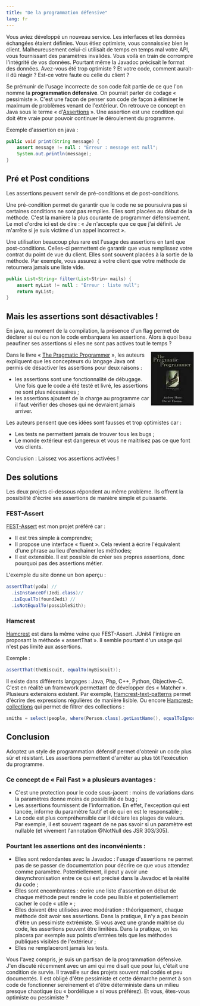 ```yaml
---
title: "De la programmation défensive"
lang: fr
---
```


Vous aviez développé un nouveau service. Les interfaces et les données échangées étaient définies. Vous étiez optimiste, vous connaissiez bien le client. Malheureusement celui-ci utilisait de temps en temps mal votre API, vous fournissant des paramètres invalides. Vous voilà en train de corrompre l'intégrité de vos données. Pourtant même la Javadoc précisait le format des données. Avez-vous été trop optimiste ? Et votre code, comment aurait-il dû réagir ? Est-ce votre faute ou celle du client ?

Se prémunir de l'usage incorrecte de son code fait partie de ce que l'on nomme la **programmation défensive**. On pourrait parler de codage « pessimiste ». C'est une façon de penser son code de façon à éliminer le maximum de problèmes venant de l'extérieur. On retrouve ce concept en Java sous le terme « d'[Assertions](http://java.sun.com/j2se/1.4.2/docs/guide/lang/assert.html) ». Une assertion est une condition qui doit être vraie pour pouvoir continuer le déroulement du programme.

Exemple d'assertion en java :

```java
public void print(String message) {
    assert message != null : "Erreur : message est null";
    System.out.println(message);
}
```

## Pré et Post conditions

Les assertions peuvent servir de pré-conditions et de post-conditions.

Une pré-condition permet de garantir que le code ne se poursuivra pas si certaines conditions ne sont pas remplies. Elles sont placées au début de la méthode. C'est la manière la plus courante de programmer défensivement. Le mot d'ordre ici est de dire : « Je n'accepte que ce que j'ai définit. Je m'arrête si je suis victime d'un appel incorrect ».

Une utilisation beaucoup plus rare est l'usage des assertions en tant que post-conditions. Celles-ci permettent de garantir que vous remplissez votre contrat du point de vue du client. Elles sont souvent placées à la sortie de la méthode. Par exemple, vous assurez à votre client que votre méthode de retournera jamais une liste vide.

```java
public List<String> filter(List<Strin> mails) {
    assert myList != null : "Erreur : liste null";
    return myList;
}
```

## Mais les assertions sont désactivables !

En java, au moment de la compilation, la présence d'un flag permet de déclarer si oui ou non le code embarquera les assertions. Alors à quoi beau peaufiner ses assertions si elles ne sont pas actives tout le temps ?

<img src="/assets/images/posts/2008/10/thepragmaticprogrammerfromjourneymantomaster.jpg" style="float:right"/>

Dans le livre « [The Pragmatic Programmer](http://www.amazon.fr/Pragmatic-Programmer-Journeyman-Master/dp/020161622X/) », les auteurs expliquent que les concepteurs du langage Java ont permis de désactiver les assertions pour deux raisons :

- les assertions sont une fonctionnalité de débugage. Une fois que le code a été testé et livré, les assertions ne sont plus nécessaires ;
- les assertions ajoutent de la charge au programme car il faut vérifier des choses qui ne devraient jamais arriver.

Les auteurs pensent que ces idées sont fausses et trop optimistes car :

- Les tests ne permettent jamais de trouver tous les bugs ;
- Le monde extérieur est dangereux et vous ne maitrisez pas ce que font vos clients.

Conclusion : Laissez vos assertions activées !

## Des solutions

Les deux projets ci-dessous répondent au même problème. Ils offrent la possibilité d'écrire ses assertions de manière simple et puissante.

### FEST-Assert

[FEST-Assert](http://fest.easytesting.org/assert/) est mon projet préféré car :

- Il est très simple à comprendre;
- Il propose une interface « fluent ». Cela revient à écrire l'équivalent d'une phrase au lieu d'enchainer les méthodes;
- Il est extensible. Il est possible de créer ses propres assertions, donc pourquoi pas des assertions métier.

L'exemple du site donne un bon aperçu :

```java
assertThat(yoda) //
  .isInstanceOf(Jedi.class)//
  .isEqualTo(foundJedi) //
  .isNotEqualTo(possibleSith);
```

### Hamcrest

[Hamcrest](http://code.google.com/p/hamcrest/) est dans la même veine que FEST-Assert. JUnit4 l'intègre en proposant la méthode « assertThat ». Il semble pourtant d'un usage qui n'est pas limité aux assertions.

Exemple :

```java
assertThat(theBiscuit, equalTo(myBiscuit));
```

Il existe dans différents langages : Java, Php, C++, Python, Objective-C. C'est en réalité un framework permettant de développer des « Matcher ». Plusieurs extensions existent. Par exemple, [Hamcrest-text-patterns](http://code.google.com/p/hamcrest-text-patterns/) permet d'écrire des expressions régulières de manière lisible. Ou encore [Hamcrest-collections](http://code.google.com/p/hamcrest-collections/) qui permet de filtrer des collections :

```java
smiths = select(people, where(Person.class).getLastName(), equalToIgnoringCase("smith"));
```

## Conclusion

Adoptez un style de programmation défensif permet d'obtenir un code plus sûr et résistant. Les assertions permettent d'arrêter au plus tôt l'exécution du programme.

### Ce concept de « Fail Fast » a plusieurs avantages :

- C'est une protection pour le code sous-jacent : moins de variations dans la paramètres donne moins de possibilité de bug ;
- Les assertions fournissent de l'information. En effet, l'exception qui est lancée, informe du paramètre fautif et de qui en est le responsable ;
- Le code est plus compréhensible car il déclare les plages de valeurs. Par exemple, il est souvent rageant de ne pas savoir si un paramètre est nullable (et vivement l'annotation @NotNull des JSR 303/305).

### Pourtant les assertions ont des inconvénients :

- Elles sont redondantes avec la Javadoc : l'usage d'assertions ne permet pas de se passer de documentation pour décrire ce que vous attendez comme paramètre. Potentiellement, il peut y avoir une désynchronisation entre ce qui est précisé dans la Javadoc et la réalité du code ;
- Elles sont encombrantes : écrire une liste d'assertion en début de chaque méthode peut rendre le code peu lisible et potentiellement cacher le code « utile » ;
- Elles doivent être utilisées avec modération : théoriquement, chaque méthode doit avoir ses assertions. Dans la pratique, il n'y a pas besoin d'être un pessimiste extrémiste. Si vous avez une grande maitrise du code, les assertions peuvent être limitées. Dans la pratique, on les placera par exemple aux points d'entrées tels que les méthodes publiques visibles de l'extérieur ;
- Elles ne remplaceront jamais les tests.

Vous l'avez compris, je suis un partisan de la programmation défensive. J'en discuté récemment avec un ami qui me disait que pour lui, c'était une condition de survie. Il travaille sur des projets souvent mal codés et peu documentés. Il est obligé d'être pessimiste et cette démarche permet à son code de fonctionner sereinement et d'être déterministe dans un milieu presque chaotique (ou « bordélique » si vous préférez). Et vous, êtes-vous optimiste ou pessimiste ?
